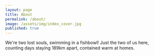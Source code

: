 ```yaml
---
layout: page
title: About
permalink: /about/
image: /assets/img/index_cover.jpg
published: true
---
```


We're two lost souls, swimming in a fishbowl! Just the two of us here, counting days staying 189km apart, contained warm at homes.
